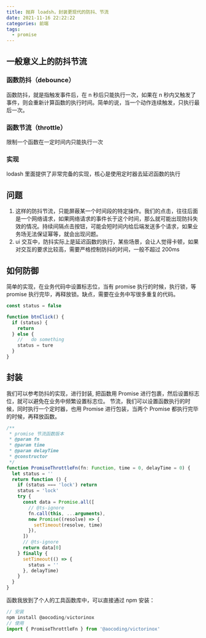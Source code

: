 ```yaml
---
title: 抛弃 loadsh，封装更现代的防抖、节流
date: 2021-11-16 22:22:22
categories: 前端
tags:
  - promise
---
```


## 一般意义上的防抖节流

### 函数防抖（debounce）

函数防抖，就是指触发事件后，在 n 秒后只能执行一次，如果在 n 秒内又触发了事件，则会重新计算函数的执行时间。简单的说，当一个动作连续触发，只执行最后一次。

### 函数节流（throttle）

限制一个函数在一定时间内只能执行一次

### 实现

lodash 里面提供了非常完备的实现，核心是使用定时器去延迟函数的执行

## 问题

1. 这样的防抖节流，只能屏蔽某一个时间段的特定操作。我们的点击，往往后面是一个网络请求，如果网络请求的事件长于这个时间，那么就可能出现防抖失效的情况。持续间隔点击按钮，可能会短时间内给后端发送多个请求，如果业务场无法保证幂等，就会出现问题。
2. ui 交互中，防抖实际上是延迟函数的执行，某些场景，会让人觉得卡顿，如果对交互的要求比较高，需要严格控制防抖的时间，一般不超过 200ms

## 如何防御

简单的实现，在业务代码中设置标志位，当有 promise 执行的时候，执行锁，等 promise 执行完毕，再释放锁。缺点，需要在业务中写很多重复的代码。

```javascript
const status = false

function btnClick() {
  if (status) {
    return
  } else {
    //   do something
    status = ture
  }
}
```

## 封装

我们可以参考防抖的实现，进行封装, 把函数用 Promise 进行包裹，然后设置标志位，就可以避免在业务中频繁设置标志位。
节流，我们可以设置函数执行的时候，同时执行一个定时器，也用 Promise 进行包装，当两个 Promise 都执行完毕的时候，再释放函数。

```typescript
/**
 * promise 节流函数版本
 * @param fn
 * @param time
 * @param delayTime
 * @constructor
 */
function PromiseThrottleFn(fn: Function, time = 0, delayTime = 0) {
  let status = ''
  return function () {
    if (status === 'lock') return
    status = 'lock'
    try {
      const data = Promise.all([
        // @ts-ignore
        fn.call(this, ...arguments),
        new Promise((resolve) => {
          setTimeout(resolve, time)
        }),
      ])
      // @ts-ignore
      return data[0]
    } finally {
      setTimeout(() => {
        status = ''
      }, delayTime)
    }
  }
}
```

函数我放到了个人的工具函数库中，可以直接通过 npm 安装：

```javascript
// 安装
npm install @aocoding/victorinox
// 使用
import { PromiseThrottleFn } from '@aocoding/victorinox'
```
